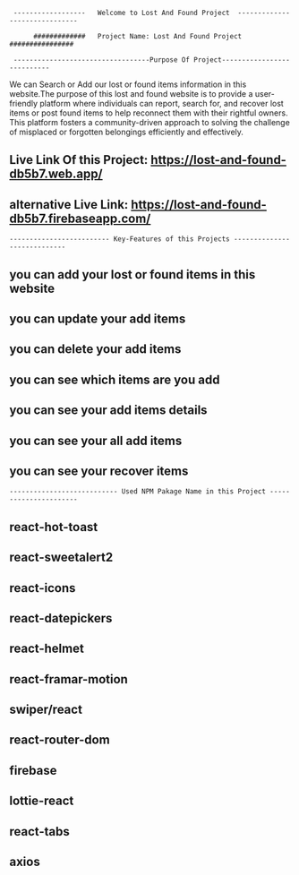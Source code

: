
     ------------------   Welcome to Lost And Found Project  ------------------------------

          #############   Project Name: Lost And Found Project  ################

     ----------------------------------Purpose Of Project--------------------------- 

We can Search or Add our lost or found items information in this website.The purpose of this lost and found website is to provide a user-friendly platform where individuals can report, search for, and recover lost items or post found items to help reconnect them with their rightful owners. This platform fosters a community-driven approach to solving the challenge of misplaced or forgotten belongings efficiently and effectively.

## Live Link Of this Project: https://lost-and-found-db5b7.web.app/ 
## alternative Live Link: https://lost-and-found-db5b7.firebaseapp.com/

    ------------------------- Key-Features of this Projects ----------------------------
## you can add your lost or found items in this website
## you can update your add items
## you can delete your add items
## you can see which items are you add
## you can see your add items details
## you can see your all add items 
## you can see your recover items

    --------------------------- Used NPM Pakage Name in this Project ----------------------
## react-hot-toast
## react-sweetalert2
## react-icons
## react-datepickers
## react-helmet
## react-framar-motion
## swiper/react    
## react-router-dom
## firebase
## lottie-react
## react-tabs
## axios
